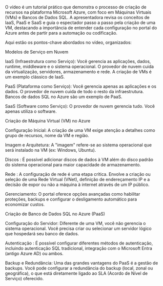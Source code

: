 O vídeo é um tutorial prático que demonstra o processo de criação de recursos na plataforma Microsoft Azure, com foco em Máquinas Virtuais (VMs) e Bancos de Dados SQL. A apresentadora revisa os conceitos de IaaS, PaaS e SaaS e guia o espectador passo a passo pela criação de uma VM, destacando a importância de entender cada configuração no portal do Azure antes de partir para a automação ou codificação.

Aqui estão os pontos-chave abordados no vídeo, organizados:

Modelos de Serviço em Nuvem

IaaS (Infraestrutura como Serviço): Você gerencia as aplicações, dados, runtime, middleware e o sistema operacional. O provedor de nuvem cuida da virtualização, servidores, armazenamento e rede. A criação de VMs é um exemplo clássico de IaaS.

PaaS (Plataforma como Serviço): Você gerencia apenas as aplicações e os dados. O provedor de nuvem cuida de todo o resto da infraestrutura. Bancos de dados SQL no Azure são um exemplo de PaaS.

SaaS (Software como Serviço): O provedor de nuvem gerencia tudo. Você apenas utiliza o software.

Criação de Máquina Virtual (VM) no Azure

Configuração Inicial: A criação de uma VM exige atenção a detalhes como grupo de recursos, nome da VM e região.

Imagem e Arquitetura: A "imagem" refere-se ao sistema operacional que será instalado na VM (ex: Windows, Ubuntu).

Discos : É possível adicionar discos de dados à VM além do disco padrão do sistema operacional para maior capacidade de armazenamento.

Rede : A configuração de rede é uma etapa crítica. Envolve a criação ou seleção de uma Rede Virtual (VNet), definição de endereçamento IP e a decisão de expor ou não a máquina à internet através de um IP público.

Gerenciamento: O portal oferece opções avançadas como habilitar proteções, backups e configurar o desligamento automático para economizar custos.

Criação de Banco de Dados SQL no Azure (PaaS) 

Configuração do Servidor: Diferente de uma VM, você não gerencia o sistema operacional. Você precisa criar ou selecionar um servidor lógico que hospedará seu banco de dados.

Autenticação : É possível configurar diferentes métodos de autenticação, incluindo autenticação SQL tradicional, integração com o Microsoft Entra (antigo Azure AD) ou ambos.

Backup e Redundância: Uma das grandes vantagens do PaaS é a gestão de backups. Você pode configurar a redundância do backup (local, zonal ou geográfica), o que está diretamente ligado ao SLA (Acordo de Nível de Serviço) oferecido.